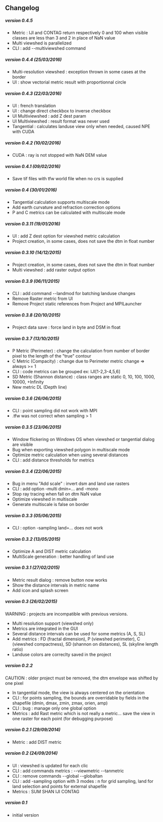 ## Changelog

##### version 0.4.5
- Metric : IJI and CONTAG return respectively 0 and 100 when visible classes are less than 3 and 2 in place of NaN value
- Multi viewshed is parallelized
- CLI : add --multiviewshed command

##### version 0.4.4 (25/03/2016)
- Multi-resolution viewshed : exception thrown in some cases at the border
- UI : show vectorial metric result with proportionnal circle

##### version 0.4.3 (22/03/2016)
- UI : french translation
- UI : change direct checkbox to inverse checkbox
- UI Multiviewshed : add Z dest param
- UI Multiviewshed : result format was never used
- Tangential : calculates landuse view only when needed, caused NPE with CUDA

##### version 0.4.2 (10/02/2016)
- CUDA : ray is not stopped with NaN DEM value

##### version 0.4.1 (09/02/2016)
- Save tif files with tfw world file when no crs is supplied

##### version 0.4 (30/01/2016)
- Tangential calculation supports multiscale mode
- Add earth curvature and refraction correction options
- P and C metrics can be calculated with multiscale mode

##### version 0.3.11 (19/01/2016)
- UI : add Z dest option for viewshed metric calculation
- Project creation, in some cases, does not save the dtm in float number

##### version 0.3.10 (14/12/2015)
- Project creation, in some cases, does not save the dtm in float number
- Multi viewshed : add raster output option

##### version 0.3.9 (06/11/2015)
- CLI : add command --landmod for batching landuse changes
- Remove Raster metric from UI
- Remove Project static references from Project and MPILauncher

##### version 0.3.8 (20/10/2015)
- Project data save : force land in byte and DSM in float

##### version 0.3.7 (13/10/2015)
- P Metric (Perimeter) : change the calculation from number of border pixel to the length of the "true" contour
- C Metric (Compacity) : change due to Perimeter metric change => always >= 1
- CLI : code metrics can be grouped ex: IJI[1-2,3-4,5,6]
- SD Metric (Shannon distance) : class ranges are static 0, 10, 100, 1000, 10000, +Infinity
- New metric DL (Depth line)

##### version 0.3.6 (26/06/2015)
- CLI : point sampling did not work with MPI
- .tfw was not correct when sampling > 1

##### version 0.3.5 (23/06/2015)
- Window flickering on Windows OS when viewshed or tangential dialog are visible
- Bug when exporting viewshed polygon in multiscale mode
- Optimize metric calculation when using several distances
- CLI : add distance thresholds for metrics

##### version 0.3.4 (22/06/2015)
- Bug in menu "Add scale" : invert dsm and land use rasters
- CLI : add option -multi dmin=... and -mono
- Stop ray tracing when fall on dtm NaN value
- Optimize viewshed in multiscale
- Generate multiscale is false on border

##### version 0.3.3 (05/06/2015)
- CLI : option -sampling land=... does not work

##### version 0.3.2 (13/05/2015)
- Optimize A and DIST metric calculation
- MultiScale generation : better handling of land use

##### version 0.3.1 (27/02/2015)
- Metric result dialog : remove button now works
- Show the distance intervals in metric name
- Add icon and splash screen

##### version 0.3 (26/02/2015)
WARNING : projects are incompatible with previous versions.

- Multi resolution support (viewshed only)
- Metrics are integrated in the GUI
- Several distance intervals can be used for some metrics (A, S, SL)
- Add metrics : FD (fractal dimension), P (viewshed perimeter), C (viewshed compactness), SD (shannon on distances), SL (skyline length ratio)
- Landuse colors are correclty saved in the project

##### version 0.2.2
CAUTION : older project must be removed, the dtm envelope was shifted by one pixel

- In tangential mode, the view is always centered on the orientation
- CLI : for points sampling, the bounds are overridable by fields in the shapefile (dmin, dmax, zmin, zmax, orien, amp)
- CLI : bug : manage only one global option
- Metrics : add Rast metric which is not really a metric... save the view in one raster for each point (for debugging purpose)

##### version 0.2.1 (29/09/2014)
- Metric : add DIST metric

##### version 0.2 (24/09/2014)
- UI : viewshed is updated for each clic
- CLI : add commands metrics : --viewmetric --tanmetric
- CLI : remove commands --global --globaltan
- CLI : add -sampling option with 3 modes : n for grid sampling, land for land selection and points for external shapefile
- Metrics : SUM SHAN IJI CONTAG

##### version 0.1
- initial version
